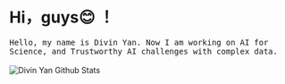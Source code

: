 # Hi，guys😊 ！

<p >
  <samp>
Hello, my name is Divin Yan. Now I am working on AI for Science, and Trustworthy AI challenges with complex data.
  </samp>
  <br/>
  <br/>
  <img src="https://github-readme-stats.vercel.app/api?username=yanliang3612&bg_color=30,e96443,904e95&title_color=fff&text_color=fff" alt="Divin Yan Github Stats"></img>
</p>

